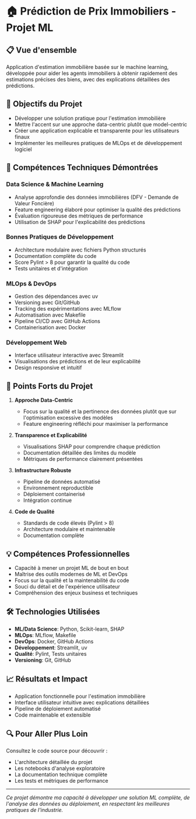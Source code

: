 # 🏠 Prédiction de Prix Immobiliers - Projet ML

## 📋 Vue d'ensemble
Application d'estimation immobilière basée sur le machine learning, développée pour aider les agents immobiliers à obtenir rapidement des estimations précises des biens, avec des explications détaillées des prédictions.

## 🎯 Objectifs du Projet
- Développer une solution pratique pour l'estimation immobilière
- Mettre l'accent sur une approche data-centric plutôt que model-centric
- Créer une application explicable et transparente pour les utilisateurs finaux
- Implémenter les meilleures pratiques de MLOps et de développement logiciel

## 🔧 Compétences Techniques Démontrées

### Data Science & Machine Learning
- Analyse approfondie des données immobilières (DFV - Demande de Valeur Foncière)
- Feature engineering élaboré pour optimiser la qualité des prédictions
- Évaluation rigoureuse des métriques de performance
- Utilisation de SHAP pour l'explicabilité des prédictions

### Bonnes Pratiques de Développement
- Architecture modulaire avec fichiers Python structurés
- Documentation complète du code
- Score Pylint > 8 pour garantir la qualité du code
- Tests unitaires et d'intégration

### MLOps & DevOps
- Gestion des dépendances avec uv
- Versioning avec Git/GitHub
- Tracking des expérimentations avec MLflow
- Automatisation avec Makefile
- Pipeline CI/CD avec GitHub Actions
- Containerisation avec Docker

### Développement Web
- Interface utilisateur interactive avec Streamlit
- Visualisations des prédictions et de leur explicabilité
- Design responsive et intuitif

## 🚀 Points Forts du Projet
1. **Approche Data-Centric**
   - Focus sur la qualité et la pertinence des données plutôt que sur l'optimisation excessive des modèles
   - Feature engineering réfléchi pour maximiser la performance

2. **Transparence et Explicabilité**
   - Visualisations SHAP pour comprendre chaque prédiction
   - Documentation détaillée des limites du modèle
   - Métriques de performance clairement présentées

3. **Infrastructure Robuste**
   - Pipeline de données automatisé
   - Environnement reproductible
   - Déploiement containerisé
   - Intégration continue

4. **Code de Qualité**
   - Standards de code élevés (Pylint > 8)
   - Architecture modulaire et maintenable
   - Documentation complète

## 💡 Compétences Professionnelles
- Capacité à mener un projet ML de bout en bout
- Maîtrise des outils modernes de ML et DevOps
- Focus sur la qualité et la maintenabilité du code
- Souci du détail et de l'expérience utilisateur
- Compréhension des enjeux business et techniques

## 🛠 Technologies Utilisées
- **ML/Data Science**: Python, Scikit-learn, SHAP
- **MLOps**: MLflow, Makefile
- **DevOps**: Docker, GitHub Actions
- **Développement**: Streamlit, uv
- **Qualité**: Pylint, Tests unitaires
- **Versioning**: Git, GitHub

## 📈 Résultats et Impact
- Application fonctionnelle pour l'estimation immobilière
- Interface utilisateur intuitive avec explications détaillées
- Pipeline de déploiement automatisé
- Code maintenable et extensible

## 🔍 Pour Aller Plus Loin
Consultez le code source pour découvrir :
- L'architecture détaillée du projet
- Les notebooks d'analyse exploratoire
- La documentation technique complète
- Les tests et métriques de performance

---
*Ce projet démontre ma capacité à développer une solution ML complète, de l'analyse des données au déploiement, en respectant les meilleures pratiques de l'industrie.*